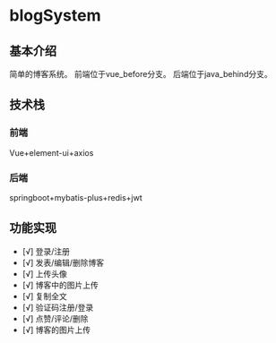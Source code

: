 # blogSystem
## 基本介绍
简单的博客系统。
前端位于vue_before分支。
后端位于java_behind分支。

## 技术栈
### 前端
Vue+element-ui+axios
### 后端
springboot+mybatis-plus+redis+jwt


## 功能实现
- [√] 登录/注册
- [√] 发表/编辑/删除博客
- [√] 上传头像
- [√] 博客中的图片上传
- [√] 复制全文
- [√] 验证码注册/登录
- [√] 点赞/评论/删除
- [√] 博客的图片上传
